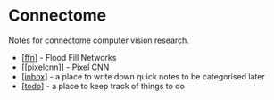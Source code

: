 # Connectome

Notes for connectome computer vision research.

- [[ffn]] - Flood Fill Networks
- [[pixelcnn]] - Pixel CNN
- [[inbox]] - a place to write down quick notes to be categorised later
- [[todo]] - a place to keep track of things to do

[//begin]: # "Autogenerated link references for markdown compatibility"
[ffn]: ffn "Flood Fill Networks"
[inbox]: inbox "Inbox"
[todo]: todo "Todo"
[//end]: # "Autogenerated link references"
